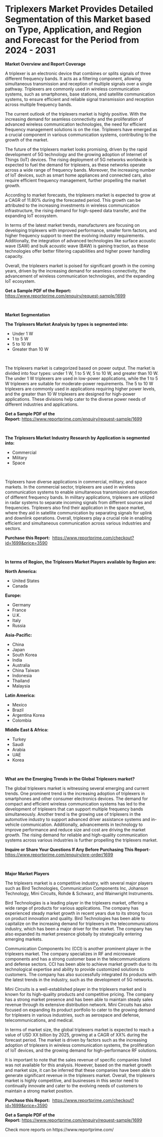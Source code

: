 <p><h1>Triplexers Market Provides Detailed Segmentation of this Market based on Type, Application, and Region and Forecast for the Period from 2024 - 2031</h1></p><p><strong>Market Overview and Report Coverage</strong></p>
<p><p>A triplexer is an electronic device that combines or splits signals of three different frequency bands. It acts as a filtering component, allowing simultaneous transmission and reception of multiple signals over a single pathway. Triplexers are commonly used in wireless communication systems, such as smartphones, base stations, and satellite communication systems, to ensure efficient and reliable signal transmission and reception across multiple frequency bands.</p><p>The current outlook of the triplexers market is highly positive. With the increasing demand for seamless connectivity and the proliferation of advanced wireless communication technologies, the need for efficient frequency management solutions is on the rise. Triplexers have emerged as a crucial component in various communication systems, contributing to the growth of the market.</p><p>The future of the triplexers market looks promising, driven by the rapid development of 5G technology and the growing adoption of Internet of Things (IoT) devices. The rising deployment of 5G networks worldwide is expected to fuel the demand for triplexers, as these networks operate across a wide range of frequency bands. Moreover, the increasing number of IoT devices, such as smart home appliances and connected cars, also require efficient frequency management, further propelling the market growth.</p><p>According to market forecasts, the triplexers market is expected to grow at a CAGR of 11.80% during the forecasted period. This growth can be attributed to the increasing investments in wireless communication infrastructure, the rising demand for high-speed data transfer, and the expanding IoT ecosystem.</p><p>In terms of the latest market trends, manufacturers are focusing on developing triplexers with improved performance, smaller form factors, and higher frequency support to meet the evolving industry requirements. Additionally, the integration of advanced technologies like surface acoustic wave (SAW) and bulk acoustic wave (BAW) is gaining traction, as these technologies offer better filtering capabilities and higher power handling capacity.</p><p>Overall, the triplexers market is poised for significant growth in the coming years, driven by the increasing demand for seamless connectivity, the advancement of wireless communication technologies, and the expanding IoT ecosystem.</p></p>
<p><strong>Get a Sample PDF of the Report:</strong> <a href="https://www.reportprime.com/enquiry/request-sample/1699">https://www.reportprime.com/enquiry/request-sample/1699</a></p>
<p>&nbsp;</p>
<p><strong>Market Segmentation</strong></p>
<p><strong>The Triplexers Market Analysis by types is segmented into:</strong></p>
<p><ul><li>Under 1 W</li><li>1 to 5 W</li><li>5 to 10 W</li><li>Greater than 10 W</li></ul></p>
<p>&nbsp;</p>
<p><p>The triplexers market is categorized based on power output. The market is divided into four types: under 1 W, 1 to 5 W, 5 to 10 W, and greater than 10 W. The under 1 W triplexers are used in low-power applications, while the 1 to 5 W triplexers are suitable for moderate-power requirements. The 5 to 10 W triplexers are commonly used in applications requiring higher power levels, and the greater than 10 W triplexers are designed for high-power applications. These divisions help cater to the diverse power needs of different industries and applications.</p></p>
<p><strong>Get a Sample PDF of the Report:</strong>&nbsp;<a href="https://www.reportprime.com/enquiry/request-sample/1699">https://www.reportprime.com/enquiry/request-sample/1699</a></p>
<p>&nbsp;</p>
<p><strong>The Triplexers Market Industry Research by Application is segmented into:</strong></p>
<p><ul><li>Commercial</li><li>Military</li><li>Space</li></ul></p>
<p>&nbsp;</p>
<p><p>Triplexers have diverse applications in commercial, military, and space markets. In the commercial sector, triplexers are used in wireless communication systems to enable simultaneous transmission and reception of different frequency bands. In military applications, triplexers are utilized in radar systems to separate incoming signals from different sources and frequencies. Triplexers also find their application in the space market, where they aid in satellite communication by separating signals for uplink and downlink operations. Overall, triplexers play a crucial role in enabling efficient and simultaneous communication across various industries and sectors.</p></p>
<p><strong>Purchase this Report:</strong>&nbsp; <a href="https://www.reportprime.com/checkout?id=1699&price=3590">https://www.reportprime.com/checkout?id=1699&price=3590</a></p>
<p>&nbsp;</p>
<p><strong>In terms of Region, the Triplexers Market Players available by Region are:</strong></p>
<p>
    <p> <strong> North America: </strong>
        <ul>
            <li>United States</li>
            <li>Canada</li>
        </ul>
        </p> 
    <p> <strong> Europe: </strong>
        <ul>
            <li>Germany</li>
            <li>France</li>
            <li>U.K.</li>
            <li>Italy</li>
            <li>Russia</li>
        </ul>
        </p> 
    <p> <strong> Asia-Pacific: </strong>
        <ul>
            <li>China</li>
            <li>Japan</li>
            <li>South Korea</li>
            <li>India</li>
            <li>Australia</li>
            <li>China Taiwan</li>
            <li>Indonesia</li>
            <li>Thailand</li>
            <li>Malaysia</li>
        </ul>
        </p> 
    <p> <strong> Latin America: </strong>
        <ul>
            <li>Mexico</li>
            <li>Brazil</li>
            <li>Argentina Korea</li>
            <li>Colombia</li>
        </ul>
        </p> 
    <p> <strong> Middle East & Africa: </strong>
        <ul>
            <li>Turkey</li>
            <li>Saudi</li>
            <li>Arabia</li>
            <li>UAE</li>
            <li>Korea</li>
        </ul>
    </p>
    </p>
<p>&nbsp;</p>
<p><strong>What are the Emerging Trends in the Global Triplexers market?</strong></p>
<p><p>The global triplexers market is witnessing several emerging and current trends. One prominent trend is the increasing adoption of triplexers in smartphones and other consumer electronics devices. The demand for compact and efficient wireless communication systems has led to the development of triplexers that can support multiple frequency bands simultaneously. Another trend is the growing use of triplexers in the automotive industry to support advanced driver assistance systems and in-vehicle communication. Additionally, advancements in technology to improve performance and reduce size and cost are driving the market growth. The rising demand for reliable and high-quality communication systems across various industries is further propelling the triplexers market.</p></p>
<p><strong>Inquire or Share Your Questions If Any Before Purchasing This Report</strong>- <a href="https://www.reportprime.com/enquiry/pre-order/1699">https://www.reportprime.com/enquiry/pre-order/1699</a></p>
<p>&nbsp;</p>
<p><strong>Major Market Players</strong></p>
<p><p>The triplexers market is a competitive industry, with several major players such as Bird Technologies, Communication Components Inc, Johanson Technology, Mini Circuits, Rohde & Schwarz, and Wainwright Instruments.</p><p>Bird Technologies is a leading player in the triplexers market, offering a wide range of products for various applications. The company has experienced steady market growth in recent years due to its strong focus on product innovation and quality. Bird Technologies has been able to capitalize on the increasing demand for triplexers in the telecommunications industry, which has been a major driver for the market. The company has also expanded its market presence globally by strategically entering emerging markets.</p><p>Communication Components Inc (CCI) is another prominent player in the triplexers market. The company specializes in RF and microwave components and has a strong customer base in the telecommunications and defense sectors. CCI has been able to achieve market growth due to its technological expertise and ability to provide customized solutions to customers. The company has also successfully integrated its products with the latest trends in the industry, such as the development of 5G networks.</p><p>Mini Circuits is a well-established player in the triplexers market and is known for its high-quality products and competitive pricing. The company has a strong market presence and has been able to maintain steady sales revenue through its extensive distribution network. Mini Circuits has also focused on expanding its product portfolio to cater to the growing demand for triplexers in various industries, such as aerospace and defense, telecommunications, and medical.</p><p>In terms of market size, the global triplexers market is expected to reach a value of USD XX billion by 2025, growing at a CAGR of XX% during the forecast period. The market is driven by factors such as the increasing adoption of triplexers in wireless communication systems, the proliferation of IoT devices, and the growing demand for high-performance RF solutions.</p><p>It is important to note that the sales revenue of specific companies listed was not available for this analysis. However, based on the market growth and market size, it can be inferred that these companies have been able to generate significant revenue in the triplexers market. Overall, the triplexers market is highly competitive, and businesses in this sector need to continually innovate and cater to the evolving needs of customers to maintain a strong market position.</p></p>
<p><strong>Purchase this Report:</strong>&nbsp;&nbsp;<a href="https://www.reportprime.com/checkout?id=1699&price=3590">https://www.reportprime.com/checkout?id=1699&price=3590</a></p>
<p></p>
<p><strong>Get a Sample PDF of the Report:</strong>&nbsp;<a href="https://www.reportprime.com/enquiry/request-sample/1699">https://www.reportprime.com/enquiry/request-sample/1699</a></p>
<p>Check more reports on https://www.reportprime.com/</p>